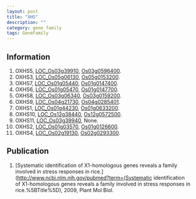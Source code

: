 ```yaml
---
layout: post
title: "XHS"
description: ""
category: gene family
tags: GeneFamily
---
```


## Information
1. OXHS5, [LOC_Os03g39910](http://rice.plantbiology.msu.edu/cgi-bin/ORF_infopage.cgi?orf=LOC_Os03g39910), [Os03g0596400](http://rapdb.dna.affrc.go.jp/viewer/gbrowse_details/irgsp1?name=Os03g0596400).
2. OXHS3, [LOC_Os05g06130](http://rice.plantbiology.msu.edu/cgi-bin/ORF_infopage.cgi?orf=LOC_Os05g06130), [Os05g0153200](http://rapdb.dna.affrc.go.jp/viewer/gbrowse_details/irgsp1?name=Os05g0153200).
3. OXHS7, [LOC_Os01g05440](http://rice.plantbiology.msu.edu/cgi-bin/ORF_infopage.cgi?orf=LOC_Os01g05440), [Os01g0147400](http://rapdb.dna.affrc.go.jp/viewer/gbrowse_details/irgsp1?name=Os01g0147400).
4. OXHS6, [LOC_Os01g05470](http://rice.plantbiology.msu.edu/cgi-bin/ORF_infopage.cgi?orf=LOC_Os01g05470), [Os01g0147700](http://rapdb.dna.affrc.go.jp/viewer/gbrowse_details/irgsp1?name=Os01g0147700).
5. OXHS8, [LOC_Os03g06340](http://rice.plantbiology.msu.edu/cgi-bin/ORF_infopage.cgi?orf=LOC_Os03g06340), [Os03g0159200](http://rapdb.dna.affrc.go.jp/viewer/gbrowse_details/irgsp1?name=Os03g0159200).
6. OXHS9, [LOC_Os04g21730](http://rice.plantbiology.msu.edu/cgi-bin/ORF_infopage.cgi?orf=LOC_Os04g21730), [Os04g0285401](http://rapdb.dna.affrc.go.jp/viewer/gbrowse_details/irgsp1?name=Os04g0285401).
7. OXHS1, [LOC_Os01g44230](http://rice.plantbiology.msu.edu/cgi-bin/ORF_infopage.cgi?orf=LOC_Os01g44230), [Os01g0633200](http://rapdb.dna.affrc.go.jp/viewer/gbrowse_details/irgsp1?name=Os01g0633200).
8. OXHS10, [LOC_Os12g38440](http://rice.plantbiology.msu.edu/cgi-bin/ORF_infopage.cgi?orf=LOC_Os12g38440), [Os12g0572500](http://rapdb.dna.affrc.go.jp/viewer/gbrowse_details/irgsp1?name=Os12g0572500).
9. OXHS11, [LOC_Os03g39940](http://rice.plantbiology.msu.edu/cgi-bin/ORF_infopage.cgi?orf=LOC_Os03g39940), None.
10. OXHS2, [LOC_Os01g03570](http://rice.plantbiology.msu.edu/cgi-bin/ORF_infopage.cgi?orf=LOC_Os01g03570), [Os01g0126600](http://rapdb.dna.affrc.go.jp/viewer/gbrowse_details/irgsp1?name=Os01g0126600).
11. OXHS4, [LOC_Os02g19130](http://rice.plantbiology.msu.edu/cgi-bin/ORF_infopage.cgi?orf=LOC_Os02g19130), [Os02g0293300](http://rapdb.dna.affrc.go.jp/viewer/gbrowse_details/irgsp1?name=Os02g0293300).

## Publication
1. [Systematic identification of X1-homologous genes reveals a family involved in stress responses in rice.](http://www.ncbi.nlm.nih.gov/pubmed?term=(Systematic identification of X1-homologous genes reveals a family involved in stress responses in rice.%5BTitle%5D), 2009, Plant Mol Biol.


